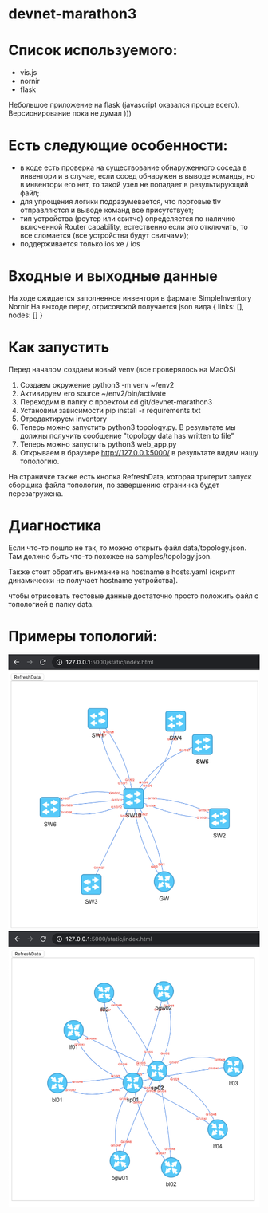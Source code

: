 # devnet-marathon3

# Список используемого:
- vis.js
- nornir
- flask

Небольшое приложение на flask (javascript оказался проще всего).
Версионирование пока не думал )))

# Есть следующие особенности:
- в коде есть проверка на существование обнаруженного соседа в инвентори и в случае, если сосед обнаружен в выводе команды, но в инвентори его нет, то такой узел не попадает в результирующий файл;
- для упрощения логики подразумевается, что портовые tlv отправляются и выводе команд все присутствует;
- тип устройства (роутер или свитчо) определяется по наличию включенной Router capability, естественно если это отключить, то все сломается (все устройства будут свитчами);
- поддерживается только ios xe / ios

# Входные и выходные данные

На ходе ожидается заполненное инвентори в фармате SimpleInventory Nornir
На выходе перед отрисовской получается json вида { links: [], nodes: [] }


# Как запустить

Перед началом создаем новый venv (все проверялось на MacOS)
1) Создаем окружение python3 -m venv ~/env2
2) Активируем его source ~/env2/bin/activate
3) Переходим в папку с проектом cd git/devnet-marathon3 
4) Установим зависимости pip install -r requirements.txt
5) Отредактируем inventory
6) Теперь можно запустить python3 topology.py. В результате мы должны получить сообщение "topology data has written to file"
7) Теперь можно запустить python3 web_app.py
8) Открываем в браузере http://127.0.0.1:5000/
в результате видим нашу топологию.

На страничке также есть кнопка RefreshData, которая тригерит запуск сборщика файла топологии, по завершению страничка будет перезагружена.

# Диагностика

Если что-то пошло не так, то можно открыть файл data/topology.json. Там должно быть что-то похожее на samples/topology.json.

Также стоит обратить внимание на hostname в hosts.yaml (скрипт динамически не получает hostname устройства).

чтобы отрисовать тестовые данные достаточно просто положить файл с топологией в папку data.

# Примеры топологий:
![classic](/samples/topology.png)
![spineleaf](/samples/spine_leaf.png)
